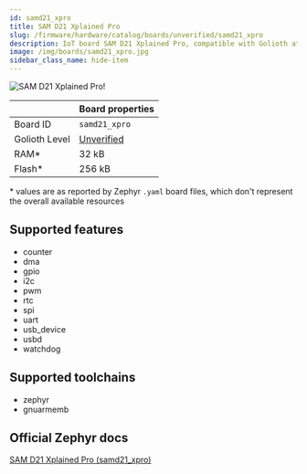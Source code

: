 ```yaml
---
id: samd21_xpro
title: SAM D21 Xplained Pro
slug: /firmware/hardware/catalog/boards/unverified/samd21_xpro
description: IoT board SAM D21 Xplained Pro, compatible with Golioth at unverified level.
image: /img/boards/samd21_xpro.jpg
sidebar_class_name: hide-item
---
```


[//]: # (This is an auto-generated file, do not edit! Changes to it will be lost upon re-generation)

![SAM D21 Xplained Pro!](/img/boards/samd21_xpro.jpg "SAM D21 Xplained Pro")

|                | Board properties     |
| -------------  | -------------------- |
| Board ID       | `samd21_xpro` |
| Golioth Level  | [Unverified](/firmware/hardware#unverified-boards) |
| RAM*           | 32 kB |
| Flash*         | 256 kB |

\* values are as reported by Zephyr `.yaml` board files, which don't represent the overall available resources



## Supported features

* counter
* dma
* gpio
* i2c
* pwm
* rtc
* spi
* uart
* usb_device
* usbd
* watchdog

## Supported toolchains

* zephyr
* gnuarmemb

## Official Zephyr docs

[SAM D21 Xplained Pro (samd21_xpro)](https://docs.zephyrproject.org/latest/boards/atmel/sam0/samd21_xpro/doc/index.html)

